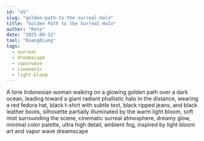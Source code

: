 ```yaml
---
id: "45"
slug: "golden-path-to-the-surreal-halo"
title: "Golden Path to the Surreal Halo"
author: "Rete"
date: "2025-09-12"
tool: "RuangRiung"
tags:
  - surreal
  - dreamscape
  - vaporwave
  - cinematic
  - light-bloom
---
```


A lone Indonesian woman walking on a glowing golden path over a dark ocean, leading toward a giant radiant phallistic halo in the distance, wearing a red fedora hat, black t-shirt with subtle text, black ripped jeans, and black leather boots, silhouette partially illuminated by the warm light bloom, soft mist surrounding the scene, cinematic surreal atmosphere, dreamy glow, minimal color palette, ultra high detail, ambient fog, inspired by light bloom art and vapor wave dreamscape


